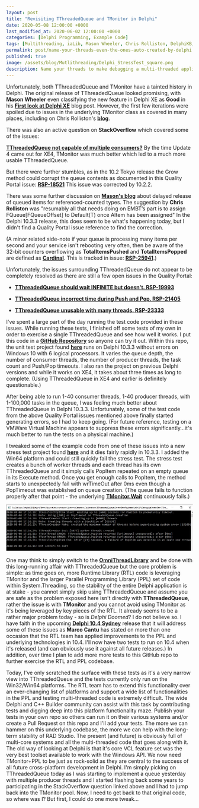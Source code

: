 ```yaml
---
layout: post
title: "Revisiting TThreadedQueue and TMonitor in Delphi"
date: 2020-05-08 12:00:00 +0000
last_modified_at: 2020-06-02 12:00:00 +0000
categories: [Delphi Programming, Example Code]
tags: [Multithreading, iaLib, Mason Wheeler, Chris Rolliston, DelphiKB, Marco Cantu]
permalink: post/name-your-threads-even-the-ones-auto-created-by-delphi
published: true
image: /assets/blog/Mutlithreading/Delphi_StressTest_square.png
description: Name your threads to make debugging a multi-threaded application easier.
---
```

Unfortunately, both TThreadedQueue and TMonitor have a tainted history in Delphi. The original release of TThreadedQueue looked promising, with **Mason Wheeler** even classifying the new feature in Delphi XE as **Good** in his [**First look at Delphi XE**](http://tech.turbu-rpg.com/181/first-look-at-delphi-xe) blog post. However, the first few iterations were spoiled due to issues in the underlying TMonitor class as covered in many places, including on Chris Rolliston's [**blog**](https://delphihaven.wordpress.com/2011/05/25/tmonitor-redux).

There was also an active question on **StackOverflow** which covered some of the issues:

[**TThreadedQueue not capable of multiple consumers?**](https://stackoverflow.com/questions/4856306/tthreadedqueue-not-capable-of-multiple-consumers) By the time Update 4 came out for XE4, TMonitor was much better which led to a much more usable TThreadedQueue.

But there were further stumbles, as in the 10.2 Tokyo release the Grow method could corrupt the queue contents as documented in this Quality Portal issue: [**RSP-18521**](https://quality.embarcadero.com/browse/RSP-18521) This issue was corrected by 10.2.2.

There was some further discussion on [**Mason's blog**](http://tech.turbu-rpg.com/454/delayed-action-revisited) about delayed release of queued items for referenced-counted types. The suggestion by **Chris Rolliston** was "resumably all that needs doing on EMBT’s part is to assign FQueue[FQueueOffset] to Default(T) once AItem has been assigned"  In the Delphi 10.3.3 release, this does seem to be what's happening today, but I didn't find a Quality Portal issue reference to find the correction.

(A minor related side-note if your queue is processing many items per second and your service isn't rebooting very often, then be aware of the 32-bit counters overflowing as **TotalItemsPushed** and **TotalItemsPopped** are defined as [**Cardinal**](http://docwiki.embarcadero.com/Libraries/en/System.Cardinal). This is tracked in issue: [**RSP-25941**](https://quality.embarcadero.com/browse/RSP-25941).)

Unfortunately, the issues surrounding TThreadedQueue do not appear to be completely resolved as there are still a few open issues in the Quality Portal:

-   [**TThreadedQueue should wait INFINITE but doesn't. RSP-19993**](https://quality.embarcadero.com/browse/RSP-19993)
    
-   [**TThreadedQueue incorrect time during Push and Pop. RSP-21405**](https://quality.embarcadero.com/browse/RSP-21405)
    
-   [**TThreadedQueue unusable with many threads. RSP-23333**](https://quality.embarcadero.com/browse/RSP-23333)
    

I've spent a large part of the day running the test code provided in these issues. While running these tests, I finished off some tests of my own in order to exercise a single TThreadedQueue and see how well it works. I put this code in a [**GitHub Repository**](https://github.com/ideasawakened/DelphiKB) so anyone can try it out. Within this repo, the unit test project found [**here**](https://github.com/ideasawakened/DelphiKB/tree/master/Delphi%20Tests/Source/rtl/common/System.Generics.Collections/TThreadedQueue/UnitTestQueue) runs on Delphi 10.3.3 without errors on Windows 10 with 6 logical processors. It varies the queue depth, the number of consumer threads, the number of producer threads, the task count and Push/Pop timeouts. I also ran the project on previous Delphi versions and while it works on XE4, it takes about three times as long to complete. (Using TThreadedQueue in XE4 and earlier is definitely questionable.)

After being able to run 1-40 consumer threads, 1-40 producer threads, with 1-100,000 tasks in the queue, I was feeling much better about TThreadedQueue in Delphi 10.3.3. Unfortunately, some of the test code from the above Quality Portal issues mentioned above finally started generating errors, so I had to keep going. (For future reference, testing on a VMWare Virtual Machine appears to suppress these errors significantly...it's much better to run the tests on a physical machine.)

I tweaked some of the example code from one of these issues into a new stress test project found [**here**](https://github.com/ideasawakened/DelphiKB/tree/master/Delphi%20Tests/Source/rtl/common/System.Generics.Collections/TThreadedQueue/StressTestPopItem) and it dies fairly rapidly in 10.3.3. I added the Win64 platform and could still quickly fail the stress test. The stress test creates a bunch of worker threads and each thread has its own TThreadedQueue and it simply calls PopItem repeated on an empty queue in its Execute method. Once you get enough calls to PopItem, the method starts to unexpectedly fail with wrTimeOut after 0ms even though a PopTimeout was established on queue creation. (The queue fails to function properly after that point - the underlying [**TMonitor.Wait**](http://docwiki.embarcadero.com/Libraries/en/System.TMonitor.Wait) continuously fails.)

![Screenshot showing stress test of TThreadedQueue](/assets/blog/Mutlithreading/Delphi_StressTest_PopItem_TThreadedQueue_ScreenShot_100ms.jpg)

One may think to simply switch to the [**OmniThreadLibrary**](http://www.omnithreadlibrary.com/) and be done with this long-running affair with TThreadedQueue but the core problem is simple: as time goes on, more Runtime Library (RTL) code is leveraging TMonitor and the larger Parallel Programming Library (PPL) set of code within System.Threading, so the stability of the entire Delphi application is at stake - you cannot simply skip using TThreadedQueue and assume you are safe as the problem exposed here isn't directly with **TThreadedQueue**, rather the issue is with **TMonitor** and you cannot avoid using TMonitor as it's being leveraged by key pieces of the RTL. It already seems to be a rather major problem today - so is _Delphi Doomed_? I do not believe so. I have faith in the upcoming [**Delphi 10.4 Sydney**](https://github.com/ideasawakened/DelphiKB/wiki/D27.SYDNEY.10.4.0.0) release that it will address some of these issues as **Marco Cantu** has stated on more than one occasion that the RTL team has applied improvements to the PPL and underlying technologies in 10.4. I'll now have two tests to run on 10.4 when it's released (and can obviously use it against all future releases.) In addition, over time I plan to add more more tests to this GitHub repo to further exercise the RTL and PPL codebase.

Today, I've only scratched the surface with these tests as it's a very narrow view into TThreadedQueue and the tests currently only run on the Win32/Win64 platforms. The RTL team has to extend this functionality over an ever-changing list of platforms and support a wide list of functionalities in the PPL and testing multi-threaded code is extremely difficult. The wide Delphi and C++ Builder community can assist with this task by contributing tests and digging deep into this platform functionality maze. Publish your tests in your own repo so others can run it on their various systems and/or create a Pull Request on this repo and I'll add your tests. The more we can hammer on this underlying codebase, the more we can help with the long-term stability of RAD Studio. The present (and future) is obviously full of multi-core systems and all the multi-threaded code that goes along with it. The old way of looking at Delphi is that it's core VCL feature set was the very best toolset available to work with the Windows API. We now need TMonitor+PPL to be just as rock-solid as they are central to the success of all future cross-platform development in Delphi. I'm simply picking on TThreadedQueue today as I was starting to implement a queue yesterday with multiple producer threads and I started flashing back some years to participating in the StackOverflow question linked above and I had to jump back into the TMonitor pool. Now, I need to get back to that original code, so where was I? But first, I could do one more tweak...
